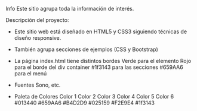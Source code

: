 Info
Este sitio agrupa toda la información de interés.

Descripción del proyecto:

* Este sitio web está diseñado en HTML5 y CSS3 siguiendo técnicas de diseño responsive.

* También agrupa secciones de ejemplos (CSS y Bootstrap)

* La página index.html tiene distintos bordes 
Verde para el elemento <body>
Rojo para el borde del div container
#1f3143 para las secciones
#659AA6 para el menú

* Fuentes
Sono, etc.

* Paleta de Colores
Color 1 	Color 2 	Color 3 	Color 4 	Color 5 	Color 6 	     
#013440 	#659AA6 	#B4D2D9 	#025159 	#F2E9E4 	#1f3143


